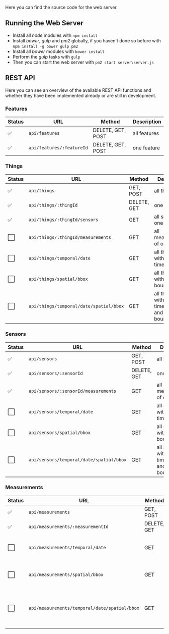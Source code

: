 Here you can find the source code for the web server.

## Running the Web Server

* Install all *node* modules with `npm install`
* Install *bower*, *gulp* and *pm2* globally, if you haven't done so before with `npm install -g bower gulp pm2`
* Install all *bower* modules with `bower install`
* Perform the *gulp* tasks with `gulp`
* Then you can start the web server with `pm2 start server\server.js`

## REST API

Here you can see an overview of the available REST API functions and whether they have been implemented already or are still in development.

### Features

Status | URL | Method | Description
-------|-----|--------|------------
:white_check_mark: | `api/features` | DELETE, GET, POST | all features
:white_check_mark: | `api/features/:featureId` | DELETE, GET, POST | one feature

### Things

Status | URL | Method | Description
-------|-----|--------|------------
:white_check_mark: | `api/things` | GET, POST | all things
:white_check_mark: | `api/things/:thingId` | DELETE, GET | one thing
:white_check_mark: | `api/things/:thingId/sensors` | GET | all sensors of one thing
:white_large_square: | `api/things/:thingId/measurements` | GET | all measurements of one thing
:white_large_square: | `api/things/temporal/date` | GET | all things within one time frame
:white_large_square: | `api/things/spatial/bbox` | GET | all things within one bounding box
:white_large_square: | `api/things/temporal/date/spatial/bbox` | GET | all things within one time frame and one bounding box

### Sensors

Status | URL | Method | Description
-------|-----|--------|------------
:white_check_mark: | `api/sensors` | GET, POST | all sensors
:white_check_mark: | `api/sensors/:sensorId` | DELETE, GET | one sensor
:white_check_mark: | `api/sensors/:sensorId/measurements` | GET | all measurements of one sensor
:white_large_square: | `api/sensors/temporal/date` | GET | all sensors within one time frame
:white_large_square: | `api/sensors/spatial/bbox` | GET | all sensors within one bounding box
:white_large_square: | `api/sensors/temporal/date/spatial/bbox` | GET | all sensors within one time frame and one bounding box

### Measurements

Status | URL | Method | Description
-------|-----|--------|------------
:white_check_mark: | `api/measurements` | GET, POST | all measurements
:white_check_mark: | `api/measurements/:measurementId` | DELETE, GET | one measurement
:white_large_square: | `api/measurements/temporal/date` | GET | all measurements within one time frame
:white_large_square: | `api/measurements/spatial/bbox` | GET | all measurements within one bounding box
:white_large_square: | `api/measurements/temporal/date/spatial/bbox` | GET | all measurements within one time frame and one bounding box
